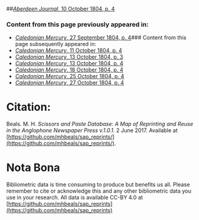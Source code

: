 ##[*Aberdeen Journal*, 10 October 1804, p. 4](https://mhbeals.github.io/sap_html/Aberdeen-Journal/Aberdeen-Journal-10-October-1804-p-4)

### Content from this page previously appeared in:
+ [*Caledonian Mercury*, 27 September 1804, p. 4](https://mhbeals.github.io/sap_html/Caledonian-Mercury/Caledonian-Mercury-27-September-1804-p-4)### Content from this page subsequently appeared in:
+ [*Caledonian Mercury*, 11 October 1804, p. 4](https://mhbeals.github.io/sap_html/Caledonian-Mercury/Caledonian-Mercury-11-October-1804-p-4)
+ [*Caledonian Mercury*, 13 October 1804, p. 3](https://mhbeals.github.io/sap_html/Caledonian-Mercury/Caledonian-Mercury-13-October-1804-p-3)
+ [*Caledonian Mercury*, 13 October 1804, p. 4](https://mhbeals.github.io/sap_html/Caledonian-Mercury/Caledonian-Mercury-13-October-1804-p-4)
+ [*Caledonian Mercury*, 18 October 1804, p. 4](https://mhbeals.github.io/sap_html/Caledonian-Mercury/Caledonian-Mercury-18-October-1804-p-4)
+ [*Caledonian Mercury*, 25 October 1804, p. 4](https://mhbeals.github.io/sap_html/Caledonian-Mercury/Caledonian-Mercury-25-October-1804-p-4)
+ [*Caledonian Mercury*, 27 October 1804, p. 4](https://mhbeals.github.io/sap_html/Caledonian-Mercury/Caledonian-Mercury-27-October-1804-p-4)
                    
# Citation: 

Beals. M. H. *Scissors and Paste Database: A Map of Reprinting and Reuse in the Anglophone Newspaper Press v.1.0.1.* 2 June 2017. Available at [https://github.com/mhbeals/sap_reprints/](https://github.com/mhbeals/sap_reprints/). 
                    
# Nota Bona

Bibliometric data is time consuming to produce but benefits us all. Please remember to cite or acknowledge this and any other bibliometric data you use in your research. All data is available CC-BY 4.0 at [https://github.com/mhbeals/sap_reprints](https://github.com/mhbeals/sap_reprints)